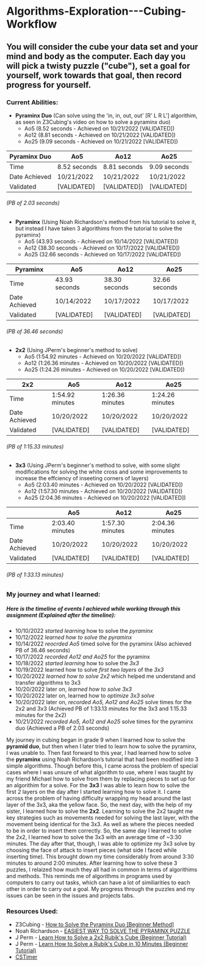# Algorithms-Exploration---Cubing-Workflow
## You will consider the cube your data set and your mind and body as the computer. Each day you will pick a twisty puzzle ("cube"), set a goal for yourself, work towards that goal, then record progress for yourself.

### __Current Abilities:__

- **Pyraminx Duo** (Can solve using the 'in, in, out, out' [R' L R L'] algorithim, as seen in Z3Cubing's video on how to solve a pyraminx duo)
  + Ao5 (8.52 seconds - Achieved on 10/21/2022 [VALIDATED])
  + Ao12 (8.81 seconds - Achieved on 10/21/2022 [VALIDATED])
  + Ao25 (9.09 seconds - Achieved on 10/21/2022 [VALIDATED])
  
|**Pyraminx Duo**| Ao5 | Ao12 | Ao25 |
|---|-----|------|------|
|Time|8.52 seconds|8.81 seconds|9.09 seconds|
|Date Achieved|10/21/2022|10/21/2022|10/21/2022||
|Validated|[VALIDATED]|[VALIDATED])|[VALIDATED]||
###### (PB of 2.03 seconds)

- **Pyraminx** (Using Noah Richardson's method from his tutorial to solve it, but instead I have taken 3 algorithims from the tutorial to solve the pyraminx)
  + Ao5 (43.93 seconds - Achieved on 10/14/2022 [VALIDATED])
  + Ao12 (38.30 seconds - Achieved on 10/17/2022 [VALIDATED])
  + Ao25 (32.66 seconds - Achieved on 10/17/2022 [VALIDATED])
  
|**Pyraminx**| Ao5 | Ao12 | Ao25 |
|---|-----|------|------|
|Time|43.93 seconds|38.30 seconds|32.66 seconds|
|Date Achieved|10/14/2022|10/17/2022|10/17/2022|
|Validated|[VALIDATED]|[VALIDATED]|[VALIDATED]|
###### (PB of 36.46 seconds)
  
- **2x2** (Using JPerm's beginner's method to solve)
  + Ao5 (1:54.92 minutes - Achieved on 10/20/2022 [VALIDATED])
  + Ao12 (1:26.36 minutes - Achieved on 10/20/2022 [VALIDATED])
  + Ao25 (1:24.26 minutes - Achieved on 10/20/2022 [VALIDATED])
  
|**2x2**| Ao5 | Ao12 | Ao25 |
|---|-----|------|------|
|Time|1:54.92 minutes|1:26.36 minutes|1:24.26 minutes|
|Date Achieved|10/20/2022|10/20/2022|10/20/2022|
|Validated|[VALIDATED]|[VALIDATED]|[VALIDATED]|
###### (PB of 1:15.33 minutes)
  
- **3x3** (Using JPerm's beginner's method to solve, with some slight modifications for solving the white cross and some improvements to increase the effciency of inseeting corners of layers)
  + Ao5 (2:03.40 minutes - Achieved on 10/20/2022 [VALIDATED])
  + Ao12 (1:57.30 minutes - Achieved on 10/20/2022 [VALIDATED])
  + Ao25 (2:04.36 minutes - Achieved on 10/20/2022 [VALIDATED])
  
|   | Ao5 | Ao12 | Ao25 |
|---|-----|------|------|
|Time|2:03.40 minutes|1:57.30 minutes|2:04.36 minutes|
|Date Achieved|10/20/2022|10/20/2022|10/20/2022|
|Validated|[VALIDATED]|[VALIDATED]|[VALIDATED]|
###### (PB of 1:33.13 minutes)
  
### __My journey and what I learned:__
##### Here is the timeline of events I achieved while working through this assignment (Explained after the timeline):
* 10/10/2022 *started learning* how to solve the *pyraminx*
* 10/12/2022 *learned how to solve the pyraminx*
* 10/14/2022 *reocrded Ao5* timed solve for the pyraminx (Also achieved PB of 36.46 seconds)
* 10/17/2022 *recorded Ao12 and Ao25* for the pyraminx
* 10/18/2022 *started learning* how to solve the *3x3*
* 10/19/2022 learned how to solve *first two layers* of the *3x3*
* 10/20/2022 *learned how to solve 2x2* which helped me understand and transfer algorithms to 3x3
* 10/20/2022 later on, *learned how to solve 3x3*
* 10/20/2022 later on, learned how to *optimize 3x3 solve*
* 10/20/2022 later on, *recorded Ao5, Ao12 and Ao25* solve times for the 2x2 and 3x3 (Achieved PB of 1:33.13 minutes for the 3x3 and 1:15.33 minutes for the 2x2)
* 10/21/2022 *recorded Ao5, Ao12 and Ao25* solve times for the pyraminx duo (Achieved a PB of 2.03 seconds)

My journey in cubing began in grade 9 when I learned how to solve the **pyramid duo**, but then when I later tried to learn how to solve the pyraminx, I was unable to. Then fast forward to this year, I had learned how to solve the **pyraminx** using Noah Richardson’s tutorial that had been modified into 3 simple algorithms. Though before this, I came across the problem of special cases where I was unsure of what algorithm to use, where I was taught by my friend Michael how to solve from them by replacing pieces to set up for an algorithim for a solve. For the **3x3** I was able to learn how to solve the first 2 layers on the day after I started learning how to solve it. I came across the problem of having difficulty wrapping my head around the last layer of the 3x3, aka the yellow face. So, the next day, with the help of my sister, I learned how to solve the **2x2**. Learning to solve the 2x2 taught me key strategies such as movements needed for solving the last layer, with the movement being identical for the 3x3. As well as where the pieces needed to be in order to insert them correctly. So, the same day I learned to solve the 2x2, I learned how to solve the 3x3 with an average time of ~3:30 minutes. The day after that, though, I was able to optimize my 3x3 solve by choosing the face of attack to insert pieces (what side I faced while inserting time). This brought down my time considerably from around 3:30 minutes to around 2:00 minutes. After learning how to solve these 3 puzzles, I relaized how much they all had in common in terms of algorithims and methods. This reminds me of algorithms in programs used by computers to carry out tasks, which can have a lot of similiarities to each other in order to carry out a goal. My progress through the puzzles and my issues can be seen in the issues and projects tabs.


### __Resources Used:__
- Z3Cubing - [How to Solve the Pyraminx Duo [Beginner Method]](https://www.youtube.com/watch?v=xB9OFNyi-Uk)
- Noah Richardson - [EASIEST WAY TO SOLVE THE PYRAMINX PUZZLE](https://www.youtube.com/watch?v=2H0FUvaaUsI)
- J Perm - [Learn How to Solve a 2x2 Rubik's Cube (Beginner Tutorial)](https://www.youtube.com/watch?v=GANnG5a19kg)
- J Perm - [Learn How to Solve a Rubik's Cube in 10 Minutes (Beginner Tutorial)](https://www.youtube.com/watch?v=7Ron6MN45LY)
- [CSTimer](https://cstimer.net/)

